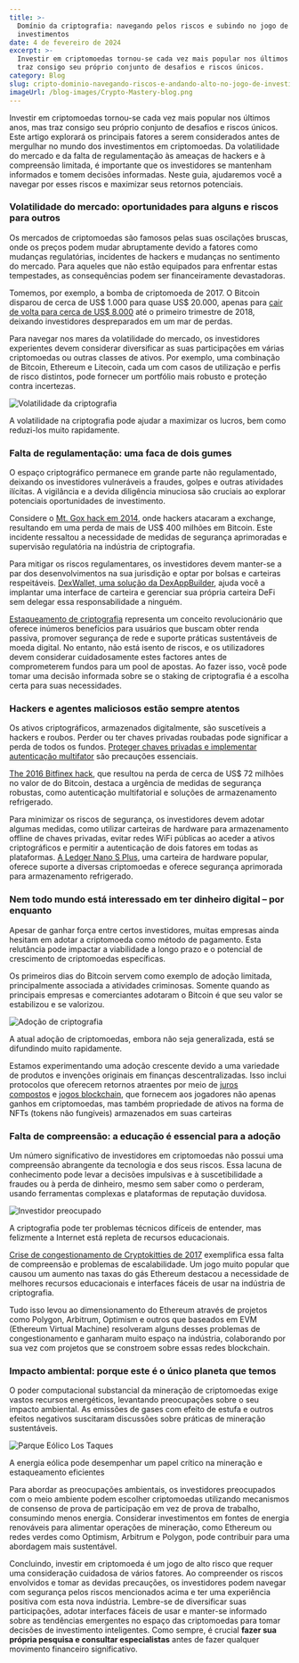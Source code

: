 ```yaml
---
title: >-
  Domínio da criptografia: navegando pelos riscos e subindo no jogo de
  investimentos
date: 4 de fevereiro de 2024
excerpt: >-
  Investir em criptomoedas tornou-se cada vez mais popular nos últimos anos, mas
  traz consigo seu próprio conjunto de desafios e riscos únicos.
category: Blog
slug: cripto-dominio-navegando-riscos-e-andando-alto-no-jogo-de-investimento
imageUrl: /blog-images/Crypto-Mastery-blog.png
---
```

Investir em criptomoedas tornou-se cada vez mais popular nos últimos anos, mas traz consigo seu próprio conjunto de desafios e riscos únicos. Este artigo explorará os principais fatores a serem considerados antes de mergulhar no mundo dos investimentos em criptomoedas. Da volatilidade do mercado e da falta de regulamentação às ameaças de hackers e à compreensão limitada, é importante que os investidores se mantenham informados e tomem decisões informadas. Neste guia, ajudaremos você a navegar por esses riscos e maximizar seus retornos potenciais.

### Volatilidade do mercado: oportunidades para alguns e riscos para outros

Os mercados de criptomoedas são famosos pelas suas oscilações bruscas, onde os preços podem mudar abruptamente devido a fatores como mudanças regulatórias, incidentes de hackers e mudanças no sentimento do mercado. Para aqueles que não estão equipados para enfrentar estas tempestades, as consequências podem ser financeiramente devastadoras.

Tomemos, por exemplo, a bomba de criptomoeda de 2017. O Bitcoin disparou de cerca de US$ 1.000 para quase US$ 20.000, apenas para [cair de volta para cerca de US$ 8.000](https://www.nbcnews.com/tech/internet/bitcoin-loses-more-half-its-value-amid-crypto-crash-n844056) até o primeiro trimestre de 2018, deixando investidores despreparados em um mar de perdas.

Para navegar nos mares da volatilidade do mercado, os investidores experientes devem considerar diversificar as suas participações em várias criptomoedas ou outras classes de ativos. Por exemplo, uma combinação de Bitcoin, Ethereum e Litecoin, cada um com casos de utilização e perfis de risco distintos, pode fornecer um portfólio mais robusto e proteção contra incertezas.

![Volatilidade da criptografia](/blog-images/a0d3c57a-7872-460e-9ab5-eb7617b718ea.jpg)

A volatilidade na criptografia pode ajudar a maximizar os lucros, bem como reduzi-los muito rapidamente.

### Falta de regulamentação: uma faca de dois gumes

O espaço criptográfico permanece em grande parte não regulamentado, deixando os investidores vulneráveis ​​a fraudes, golpes e outras atividades ilícitas. A vigilância e a devida diligência minuciosa são cruciais ao explorar potenciais oportunidades de investimento.

Considere o [Mt. Gox hack em 2014](https://www.wired.com/2014/03/bitcoin-exchange/), onde hackers atacaram a exchange, resultando em uma perda de mais de US$ 400 milhões em Bitcoin. Este incidente ressaltou a necessidade de medidas de segurança aprimoradas e supervisão regulatória na indústria de criptografia.

Para mitigar os riscos regulamentares, os investidores devem manter-se a par dos desenvolvimentos na sua jurisdição e optar por bolsas e carteiras respeitáveis. [DexWallet, uma solução da DexAppBuilder](https://dexkit.com/dexwallet/), ajuda você a implantar uma interface de carteira e gerenciar sua própria carteira DeFi sem delegar essa responsabilidade a ninguém.

[Estaqueamento de criptografia](https://dexkit.com/pt/blog/cripto-staking-desmistificado-explorando-beneficios-e-riscos) representa um conceito revolucionário que oferece inúmeros benefícios para usuários que buscam obter renda passiva, promover segurança de rede e suporte práticas sustentáveis ​​de moeda digital. No entanto, não está isento de riscos, e os utilizadores devem considerar cuidadosamente estes factores antes de comprometerem fundos para um pool de apostas. Ao fazer isso, você pode tomar uma decisão informada sobre se o staking de criptografia é a escolha certa para suas necessidades.

### Hackers e agentes maliciosos estão sempre atentos

Os ativos criptográficos, armazenados digitalmente, são suscetíveis a hackers e roubos. Perder ou ter chaves privadas roubadas pode significar a perda de todos os fundos. [Proteger chaves privadas e implementar autenticação multifator](https://dexkit.com/pt/blog/etapas-simples-para-manter-sua-criptografia-segura) são precauções essenciais.

[Th](https://en.wikipedia.org/wiki/2016_Bitfinex_hack)[e 2016 Bitfinex hack](https://en.wikipedia.org/wiki/2016_Bitfinex_hack), que resultou na perda de cerca de US$ 72 milhões no valor de do Bitcoin, destaca a urgência de medidas de segurança robustas, como autenticação multifatorial e soluções de armazenamento refrigerado.

Para minimizar os riscos de segurança, os investidores devem adotar algumas medidas, como utilizar carteiras de hardware para armazenamento offline de chaves privadas, evitar redes WiFi públicas ao aceder a ativos criptográficos e permitir a autenticação de dois fatores em todas as plataformas. [A Ledger Nano S Plus](https://shop.ledger.com/products/ledger-nano-s-plus), uma carteira de hardware popular, oferece suporte a diversas criptomoedas e oferece segurança aprimorada para armazenamento refrigerado.

### Nem todo mundo está interessado em ter dinheiro digital – por enquanto

Apesar de ganhar força entre certos investidores, muitas empresas ainda hesitam em adotar a criptomoeda como método de pagamento. Esta relutância pode impactar a viabilidade a longo prazo e o potencial de crescimento de criptomoedas específicas.

Os primeiros dias do Bitcoin servem como exemplo de adoção limitada, principalmente associada a atividades criminosas. Somente quando as principais empresas e comerciantes adotaram o Bitcoin é que seu valor se estabilizou e se valorizou.

![Adoção de criptografia](/blog-images/90db4278-a54c-4957-80ca-ec70a69adbed.jpg)

A atual adoção de criptomoedas, embora não seja generalizada, está se difundindo muito rapidamente.

Estamos experimentando uma adoção crescente devido a uma variedade de produtos e invenções originais em finanças descentralizadas. Isso inclui protocolos que oferecem retornos atraentes por meio de [juros compostos](https://www.bitpanda.com/academy/en/lessons/how-does-compound-interest-work/) e [jogos blockchain](https://dexkit.com/pt/blog/explorando-o-mundo-dos-jogos-blockchain), que fornecem aos jogadores não apenas ganhos em criptomoedas, mas também propriedade de ativos na forma de NFTs (tokens não fungíveis) armazenados em suas carteiras

### Falta de compreensão: a educação é essencial para a adoção

Um número significativo de investidores em criptomoedas não possui uma compreensão abrangente da tecnologia e dos seus riscos. Essa lacuna de conhecimento pode levar a decisões impulsivas e à suscetibilidade a fraudes ou à perda de dinheiro, mesmo sem saber como o perderam, usando ferramentas complexas e plataformas de reputação duvidosa.

![Investidor preocupado](/blog-images/c64abbf2-3583-400e-bba7-fa69ae5ccbd8.jpg)

A criptografia pode ter problemas técnicos difíceis de entender, mas felizmente a Internet está repleta de recursos educacionais.

[Crise de congestionamento de Cryptokitties de 2017](https://consensys.io/blog/the-inside-story-of-cryptokitties-congestion-crisis) exemplifica essa falta de compreensão e problemas de escalabilidade. Um jogo muito popular que causou um aumento nas taxas do gás Ethereum destacou a necessidade de melhores recursos educacionais e interfaces fáceis de usar na indústria de criptografia.

Tudo isso levou ao dimensionamento do Ethereum através de projetos como Polygon, Arbitrum, Optimism e outros que baseados em EVM (Ethereum Virtual Machine) resolveram alguns desses problemas de congestionamento e ganharam muito espaço na indústria, colaborando por sua vez com projetos que se constroem sobre essas redes blockchain.

### Impacto ambiental: porque este é o único planeta que temos

O poder computacional substancial da mineração de criptomoedas exige vastos recursos energéticos, levantando preocupações sobre o seu impacto ambiental. As emissões de gases com efeito de estufa e outros efeitos negativos suscitaram discussões sobre práticas de mineração sustentáveis.

![Parque Eólico Los Taques](/blog-images/para-eolica.jpg)

A energia eólica pode desempenhar um papel crítico na mineração e estaqueamento eficientes

Para abordar as preocupações ambientais, os investidores preocupados com o meio ambiente podem escolher criptomoedas utilizando mecanismos de consenso de prova de participação em vez de prova de trabalho, consumindo menos energia. Considerar investimentos em fontes de energia renováveis ​​para alimentar operações de mineração, como Ethereum ou redes verdes como Optimism, Arbitrum e Polygon, pode contribuir para uma abordagem mais sustentável.

Concluindo, investir em criptomoeda é um jogo de alto risco que requer uma consideração cuidadosa de vários fatores. Ao compreender os riscos envolvidos e tomar as devidas precauções, os investidores podem navegar com segurança pelos riscos mencionados acima e ter uma experiência positiva com esta nova indústria. Lembre-se de diversificar suas participações, adotar interfaces fáceis de usar e manter-se informado sobre as tendências emergentes no espaço das criptomoedas para tomar decisões de investimento inteligentes. Como sempre, é crucial **fazer sua própria pesquisa e consultar especialistas** antes de fazer qualquer movimento financeiro significativo.
